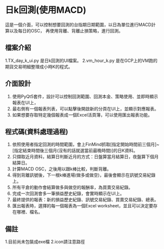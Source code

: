 # 日k回測(使用MACD)

這是一個介面，可以控制想要回測的台指期日期範圍，以日為單位進行MACD計算以及每日的OSC，
再使用背離、背離止損策略，進行回測。

## 檔案介紹
1.TX_day_k_ui.py 是日k回測的UI檔案。
2.vm_hour_k.py 是在GCP上的VM跑的期貨交易明細整理成小時K的程式。

## 介面設計
1. 使用PyQt5套件，設計可以控制回測範圍、回測本金、策略使用、並即時顯示報表在UI上，
2. 最右側有一個報表列表，可以點擊後開啟新的分頁在UI上，並顯示對應報表。
3. 如果想要存取特定幾個報表成一個Excel活頁簿，可以使用匯出報表功能。

## 程式碼(資料處理過程)
1. 依照使用者指定回測的時間範圍，會上FinMind抓取[指定開始時間前三個月]~[指定結束時間後三個月(沒有的話就選當前最晚時間)]的日K資料。
2. 只擷取近月資料，結算日判斷近月的方式：日盤算當月結算日，夜盤算下個月結算日。
3. 計算MACD OSC，之後用以跟k棒比較，判斷背離。
4. 得到背離訊號後，下一根k棒進場(做多或做空)，最後會顯示在訊號交易紀錄上。
5. 所有平倉的動作會結算做多與做空的報酬率，為買賣交易紀錄。
6. 完成一次回測會多一筆損益歷史紀錄，會實時顯示在UI上。
7. 最終提供的報表：新的損益歷史紀錄、訊號交易紀錄、買賣交易紀錄、總表。
8. 匯出報表時，選擇的每一個報表為一個Excel worksheet，並且可以決定要存在哪裡、檔名。

## 備註
1.目前尚未包裝成exe檔
2.icon請注意路徑
